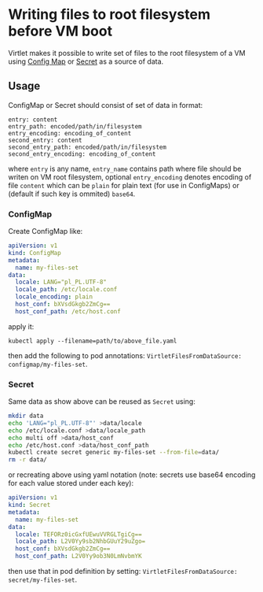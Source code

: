 # Writing files to root filesystem before VM boot

Virtlet makes it possible to write set of files to the root filesystem of a VM using
[Config Map](https://kubernetes.io/docs/tasks/configure-pod-container/configure-pod-configmap/)
or [Secret](https://kubernetes.io/docs/concepts/configuration/secret/)
as a source of data.

## Usage

ConfigMap or Secret should consist of set of data in format:

```
entry: content
entry_path: encoded/path/in/filesystem
entry_encoding: encoding_of_content
second_entry: content
second_entry_path: encoded/path/in/filesystem
second_entry_encoding: encoding_of_content
```

where `entry` is any name, `entry_name` contains path where file should be
writen on VM root filesystem, optional `entry_encoding` denotes encoding of
file `content` which can be `plain` for plain text (for use in ConfigMaps)
or (default if such key is ommited) `base64`.

### ConfigMap

Create ConfigMap like:

```yaml
apiVersion: v1
kind: ConfigMap
metadata:
  name: my-files-set
data:
  locale: LANG="pl_PL.UTF-8"
  locale_path: /etc/locale.conf
  locale_encoding: plain
  host_conf: bXVsdGkgb2ZmCg==
  host_conf_path: /etc/host.conf
```

apply it:


```
kubectl apply --filename=path/to/above_file.yaml
```

then add the following to pod annotations: `VirtletFilesFromDataSource: configmap/my-files-set`.

### Secret

Same data as show above can be reused as `Secret` using:

```bash
mkdir data
echo 'LANG="pl_PL.UTF-8"' >data/locale
echo /etc/locale.conf >data/locale_path
echo multi off >data/host_conf
echo /etc/host.conf >data/host_conf_path
kubectl create secret generic my-files-set --from-file=data/
rm -r data/
```

or recreating above using yaml notation (note: secrets use base64 encoding for
each value stored under each key):

```yaml
apiVersion: v1
kind: Secret
metadata:
  name: my-files-set
data:
  locale: TEFORz0icGxfUEwuVVRGLTgiCg==
  locale_path: L2V0Yy9sb2NhbGUuY29uZgo=
  host_conf: bXVsdGkgb2ZmCg==
  host_conf_path: L2V0Yy9ob3N0LmNvbmYK
```

then use that in pod definition by setting: `VirtletFilesFromDataSource: secret/my-files-set`.
